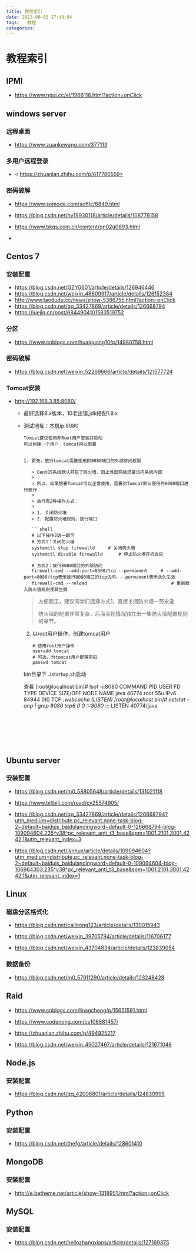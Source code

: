 ```yaml
---
title: 教程索引
date: 2023-09-05 17:40:04
tags:	教程
categories:	
---
```


# 教程索引

## IPMI

* <https://www.ngui.cc/el/1966116.html?action=onClick>



## windows server

### 远程桌面

* <https://www.zuankewang.com/377113>

###  多用户远程登录

* < https://zhuanlan.zhihu.com/p/617786559>

### 密码破解

* <https://www.somode.com/softjc/6849.html>
* <https://blog.csdn.net/hy19930118/article/details/108778158>
* <https://www.bkqs.com.cn/content/qn02g0693.html>

* 





## Centos 7

### 安装配置

* <https://blog.csdn.net/GZY0601/article/details/126946446>
* <https://blog.csdn.net/weixin_48609917/article/details/126152384>
* <http://www.taodudu.cc/news/show-5386755.html?action=onClick>
* <https://blog.csdn.net/qq_33427869/article/details/126668794>
* <https://juejin.cn/post/6844904101583519752>

### 分区

* <https://www.cnblogs.com/huaiguang10/p/14980758.html>

### 密码破解

* <https://blog.csdn.net/weixin_52269666/article/details/121577724>



### Tomcat安装

* http://192.168.3.85:8080/

  * 最好选择8.x版本，10老出错,jdk搭配1.8.x

  * 测试地址：本机ip:8080

    ```
    Tomcat建议使用非Root用户安装并启动
    可以创建一个用户：tomcat用以部署
    
    
    1. 首先，放行tomcat需要使用的8080端口的外部访问权限
    
       > CentOS系统默认开启了防火墙，阻止外部网络流量访问系统内部
       >
       > 所以，如果想要Tomcat可以正常使用，需要对Tomcat默认使用的8080端口进行放行
       >
       > 放行有2种操作方式：
       >
       > 1. 关闭防火墙
       > 2. 配置防火墙规则，放行端口
    
       ```shell
       # 以下操作2选一即可
       # 方式1：关闭防火墙
       systemctl stop firewalld		# 关闭防火墙
       systemctl disable firewalld		# 停止防火墙开机自启
       
       # 方式2：放行8080端口的外部访问
       firewall-cmd --add-port=8080/tcp --permanent		# --add-port=8080/tcp表示放行8080端口的tcp访问，--permanent表示永久生效
       firewall-cmd --reload								# 重新载入防火墙规则使其生效
       ```
    
       > 方便起见，建议同学们选择方式1，直接关闭防火墙一劳永逸
       >
       > 防火墙的配置非常复杂，后面会视情况独立出一集防火墙配置规则的章节。
    
    2. 以root用户操作，创建tomcat用户
    
       ```shell
       # 使用root用户操作
       useradd tomcat
       # 可选，为tomcat用户配置密码
       passwd tomcat
       ```
    
    bin目录下
    ./startup.sh启动
    
    查看
    [root@localhost bin]# lsof -i:8080
    COMMAND   PID USER   FD   TYPE DEVICE SIZE/OFF NODE NAME
    java    40774 root   55u  IPv6  84944      0t0  TCP *:webcache (LISTEN)
    [root@localhost bin]# netstat -anp | grep 8080
    tcp6       0      0 :::8080                 :::*                    LISTEN      40774/java        
    ```

    





## Ubuntu server

### 安装配置

* <https://blog.csdn.net/m0_58805648/article/details/131021118>

* <https://www.bilibili.com/read/cv25574905/>

* <https://blog.csdn.net/qq_33427869/article/details/126668794?utm_medium=distribute.pc_relevant.none-task-blog-2~default~baidujs_baidulandingword~default-0-126668794-blog-109094604.235^v38^pc_relevant_anti_t3_base&spm=1001.2101.3001.4242.1&utm_relevant_index=3>
* <https://blog.csdn.net/jsnhux/article/details/109094604?utm_medium=distribute.pc_relevant.none-task-blog-2~default~baidujs_baidulandingword~default-0-109094604-blog-106964303.235^v38^pc_relevant_anti_t3_base&spm=1001.2101.3001.4242.1&utm_relevant_index=1>



## Linux

### 磁盘分区格式化

* <https://blog.csdn.net/cailirong123/article/details/130015943>

* <https://blog.csdn.net/weixin_39705794/article/details/116706177>
* https://blog.csdn.net/weixin_43704834/article/details/123839054

### 数据备份

* https://blog.csdn.net/m0_57911290/article/details/123248428

## Raid

* <https://www.cnblogs.com/linagcheng/p/15651591.html>
* <https://www.codenong.com/cs106881457/>

* <https://zhuanlan.zhihu.com/p/494925217>
* <https://blog.csdn.net/weixin_45027467/article/details/121671046>



## Node.js

### 安装配置

* <https://blog.csdn.net/qq_42006801/article/details/124830995>



## Python

### 安装配置

* <https://blog.csdn.net/thefg/article/details/128601410>



## MongoDB

### 安装配置

* <http://e.betheme.net/article/show-1318951.html?action=onClick>







## MySQL

### 安装配置

* <https://blog.csdn.net/hellozhangxians/article/details/127169375>